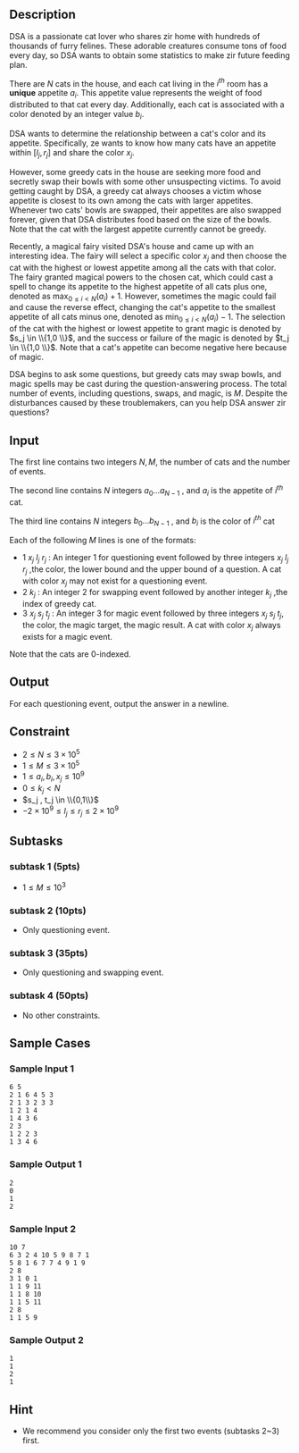 ## Description
DSA is a passionate cat lover who shares zir home with hundreds of thousands of furry felines. These adorable creatures consume tons of food every day, so DSA wants to obtain some statistics to make zir future feeding plan.

There are $N$ cats in the house, and each cat living in the $i^{th}$ room has a **unique** appetite $a_i$. This appetite value represents the weight of food distributed to that cat every day. Additionally, each cat is associated with a color denoted by an integer value $b_i$.

DSA wants to determine the relationship between a cat's color and its appetite. Specifically, ze wants to know how many cats have an appetite within $[l_j,r_j]$ and share the color $x_j$. 

However, some greedy cats in the house are seeking more food and secretly swap their bowls with some other unsuspecting victims. To avoid getting caught by DSA, a greedy cat always chooses a victim whose appetite is closest to its own among the cats with larger appetites. Whenever two cats' bowls are swapped, their appetites are also swapped forever, given that DSA distributes food based on the size of the bowls. Note that the cat with the largest appetite currently cannot be greedy.

Recently, a magical fairy visited DSA's house and came 
up with an interesting idea. The fairy will select a specific 
color $x_j$ and then choose the cat with the highest or lowest 
appetite among all the cats with that color. The fairy granted 
magical powers to the chosen cat, which could cast a spell to 
change its appetite to the highest appetite of all cats plus one,
denoted as $\max_{0\le i < N}(a_i)+1$. However, sometimes the 
magic could fail and cause the reverse effect, changing the cat's 
appetite to the smallest appetite of all cats minus one, 
denoted as $\min_{0\le i < N}(a_i)-1$. 
The selection of the cat with the highest or lowest appetite to grant magic is denoted by 
$s_j \in  \\{1,0 \\}$, 
and the success or failure of the magic is denoted by 
$t_j \in \\{1,0 \\}$. Note that a cat's appetite can become negative here because of magic.

DSA begins to ask some questions, but greedy cats may swap bowls, and magic spells may be cast during the question-answering process. The total number of events, including questions, swaps, and magic, is $M$. Despite the disturbances caused by these troublemakers, can you help DSA answer zir questions?
## Input
The first line contains two integers $N,M$, the number of cats and the number of events.

The second line contains $N$ integers $a_0 ... a_{N-1}$ , and $a_i$ is the appetite of $i^{th}$ cat.

The third line contains $N$ integers $b_0 ... b_{N-1}$ , and $b_i$ is the color of $i^{th}$ cat

Each of the following $M$ lines is one of the formats:
* $1$ $x_j$  $l_j$  $r_j$ : An integer $1$ for questioning event followed by three integers $x_j$ $l_j$ $r_j$ ,the color, the lower bound and the upper bound of a question.
A cat with color $x_j$ may not exist for a questioning event.
* $2$ $k_j$ : An integer $2$ for swapping event followed by another integer $k_j$ ,the index of greedy cat.
* $3$ $x_j$ $s_j$ $t_j$ : An integer $3$ for magic event followed by three integers $x_j$ $s_j$ $t_j$, the color, the magic target, the magic result.
A cat with color $x_j$ always exists for a magic event.

Note that the cats are 0-indexed.

## Output
For each questioning event, output the answer in a newline.


## Constraint
* $2 \le N \le 3\times10^{5}$
* $1 \le M \le 3\times10^{5}$
* $1 \le a_{i},b_{i},x_{j} \le 10^{9}$
* $0 \le k_{j} < N$
* $s_j , t_j \in \\{0,1\\}$
* $-2 \times 10^{9} \le l_j \le r_j \le  2 \times 10^{9}$

## Subtasks

### subtask 1 (5pts)
* $1 \le M \le 10^3$

### subtask 2 (10pts)
* Only questioning event.

### subtask 3 (35pts)
* Only questioning and swapping event.

### subtask 4 (50pts)
* No other constraints.

## Sample Cases
### Sample Input 1
```
6 5
2 1 6 4 5 3
2 1 3 2 3 3
1 2 1 4
1 4 3 6
2 3
1 2 2 3
1 3 4 6

```
### Sample Output 1
```
2
0
1
2
```
### Sample Input 2
```
10 7
6 3 2 4 10 5 9 8 7 1
5 8 1 6 7 7 4 9 1 9
2 8
3 1 0 1
1 1 9 11
1 1 8 10
1 1 5 11
2 8
1 1 5 9
```

### Sample Output 2
```
1
1
2
1
```
## Hint
* We recommend you consider only the first two events (subtasks 2~3) first.